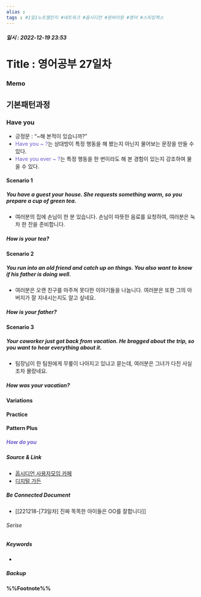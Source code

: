 ```yaml
---
alias : 
tags : #1일1노트챌린지 #네트워크 #옵시디언 #원바이원 #영어 #스피킹맥스 
---
```


##### 일시 : 2022-12-19 23:53

# Title : 영어공부 27일차

### Memo

## 기본패턴과정

### Have you
- 긍정문 : “~해 본적이 있습니까?”
- <font color="SlateBlue">Have you ~ ?</font>는 상대방이 특정 행동을 해 봤는지 아닌지 물어보는 문장을 만들 수 있다.
- <font color="SlateBlue">Have you ever ~ ?</font>는 특정 행동을 한 번이라도 해 본 경험이 있는지 강조하여 물을 수 있다.

#### Scenario 1

##### You have a guest your house. She requests something warm, so you prepare a cup of green tea. 
- 여러분의 집에 손님이 한 분 있습니다. 손님이 따뜻한 음료를 요청하여, 여러분은 눅차 한 잔을 준비합니다.

##### How is your tea?

#### Scenario 2

##### You run into an old friend and catch up on things. You also want to know if his father is doing well.
- 여러분은 오랜 친구를 마주쳐 못다한 이야기들을 나눕니다. 여러분은 또한 그의 아버지가 잘 지내시는지도 알고 싶네요.

##### How is your father?

#### Scenario 3

##### Your coworker just got back from vacation. He bragged about the trip, so you want to hear everything about it.
- 팀장님이 한 팀원에게 무릎이 나아지고 있냐고 묻는데, 여러분은 그녀가 다친 사실조차 몰랐네요.

##### How was your vacation?

#### Variations

#### Practice

#### Pattern Plus

##### <font color="SlateBlue">How do you</font>

##### Source & Link
- [옵시디언 사용자모임 카페](https://cafe.naver.com/obsidianary/2791)
- [디지털 가든](https://chunghasull.netlify.app/221212-72일차-영어공부-26일차)

##### Be Connected Document
- [[221218-[73일차] 진짜 똑똑한 아이들은 OO를 잘합니다]]

###### Serise


##### Keywords
- 

##### Backup


#### %%Footnote%%

[^1]: 
[^2]: 
[^3]: 
[^4]: 
[^5]: 
[^6]: 
[^7]: 
[^8]: 
[^9]: 